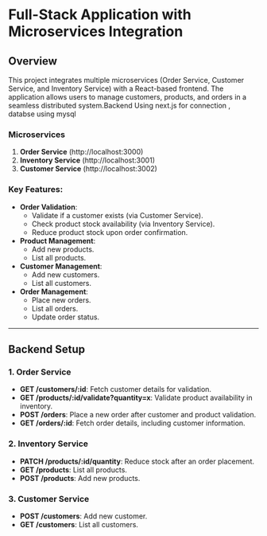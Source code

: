 # Full-Stack Application with Microservices Integration

## Overview

This project integrates multiple microservices (Order Service, Customer Service, and Inventory Service) with a React-based frontend. The application allows users to manage customers, products, and orders in a seamless distributed system.Backend Using next.js for connection , databse using mysql

### Microservices
1. **Order Service** (http://localhost:3000)
2. **Inventory Service** (http://localhost:3001)
3. **Customer Service** (http://localhost:3002)

### Key Features:
- **Order Validation**: 
  - Validate if a customer exists (via Customer Service).
  - Check product stock availability (via Inventory Service).
  - Reduce product stock upon order confirmation.
- **Product Management**: 
  - Add new products.
  - List all products.
- **Customer Management**: 
  - Add new customers.
  - List all customers.
- **Order Management**: 
  - Place new orders.
  - List all orders.
  - Update order status.

---

## Backend Setup

### 1. Order Service

- **GET /customers/:id**: Fetch customer details for validation.
- **GET /products/:id/validate?quantity=x**: Validate product availability in inventory.
- **POST /orders**: Place a new order after customer and product validation.
- **GET /orders/:id**: Fetch order details, including customer information.

### 2. Inventory Service

- **PATCH /products/:id/quantity**: Reduce stock after an order placement.
- **GET /products**: List all products.
- **POST /products**: Add new products.

### 3. Customer Service

- **POST /customers**: Add new customer.
- **GET /customers**: List all customers.




